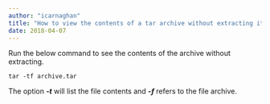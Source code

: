 ```yaml
---
author: "icarnaghan"
title: "How to view the contents of a tar archive without extracting it using the Command Line"
date: 2018-04-07
---
```


Run the below command to see the contents of the archive without extracting.

```
tar -tf archive.tar
```

The option _**\-t**_ will list the file contents and _**\-f**_ refers to the file archive.
